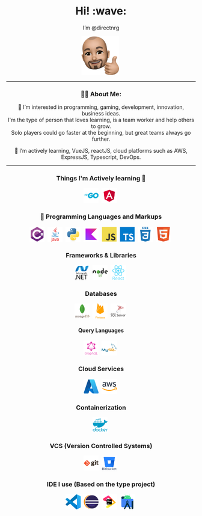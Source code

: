 <h1 align='center'> Hi! :wave:</h1>
<div align="center">
<p>
I’m @directnrg
 </p>
 <p> <img src="https://github.com/directnrg/directnrg/blob/main/profile-imgs/memoji-me.png" title="MyAvatar" alt="MyAvatar" width="100" height="auto"/>&nbsp;
</p>
</div>

---

<div align="center">
<p>
 
 ### :technologist:	About Me:
 
 👀 I’m interested in programming, gaming, development, innovation, business ideas.<br>
 I'm the type of person that loves learning, is a team worker and help others to grow. <br>
 Solo players could go faster at the beginning, but great teams always go further.
</p>
<p>
🌱 I’m actively learning, VueJS, reactJS, cloud platforms such as AWS, ExpressJS, Typescript, DevOps.
</p>
 
 ---
 
<p>

### Things I'm Actively learning 🧐
<img src="https://github.com/devicons/devicon/blob/master/icons/go/go-original-wordmark.svg" title="Go" alt="Go Logo" width="40" height="40"/>&nbsp;
<img src="https://github.com/devicons/devicon/blob/master/icons/angular/angular-original.svg" title="Angular" alt="Angular Logo" width="40" height="40"/>&nbsp;
 
### 🧠 Programming Languages and Markups
<p>
<img src="https://github.com/devicons/devicon/blob/master/icons/csharp/csharp-original.svg" title="DotNet" alt="CSharp Logo" width="40" height="40" style="pointer-events:none; color-background:white"/>&nbsp;
<img src="https://github.com/devicons/devicon/blob/master/icons/java/java-original-wordmark.svg" title="Java" alt="Java Logo" width="40" height="40"/>&nbsp;
<img src="https://github.com/devicons/devicon/blob/master/icons/python/python-original.svg" title="Python" alt="Python Logo" width="40" height="40"/>&nbsp;
<img src="https://github.com/devicons/devicon/blob/master/icons/kotlin/kotlin-original.svg" title="Kotlin" alt="Kotlin Logo" width="40" height="40"/>&nbsp;
<img src="https://github.com/devicons/devicon/blob/master/icons/javascript/javascript-original.svg" title="JavaScript" alt="JavaScript Logo" width="40" height="40"/>&nbsp;
<img src="https://github.com/devicons/devicon/blob/master/icons/typescript/typescript-original.svg" title="TypeScript"  alt="TypeScript Logo" width="40" height="40"/>&nbsp;
<img src="https://github.com/devicons/devicon/blob/master/icons/css3/css3-plain-wordmark.svg"  title="CSS3" alt="CSS Logo" width="40" height="40"/>&nbsp;
<img src="https://github.com/devicons/devicon/blob/master/icons/html5/html5-original.svg" title="HTML5" alt="HTML Logo" width="40" height="40"/>&nbsp;
</p>

### Frameworks & Libraries
<p>
<img src="https://github.com/devicons/devicon/blob/master/icons/dot-net/dot-net-original-wordmark.svg" title="Dot NET" alt="Dot NET Logo" width="40" height="40"/>&nbsp;
<img src="https://github.com/devicons/devicon/blob/master/icons/nodejs/nodejs-original-wordmark.svg" title="NodeJS" alt="NodeJS" width="40" height="40"/>&nbsp;
<img src="https://github.com/devicons/devicon/blob/master/icons/react/react-original-wordmark.svg" title="React" alt="React" width="40" height="40"/>&nbsp;
</p>

### Databases
<p>
<img src="https://github.com/devicons/devicon/blob/master/icons/mongodb/mongodb-original-wordmark.svg" title="MongoDB" alt="MongoDB Logo" width="40" height="40"/>&nbsp;
<img src="https://github.com/devicons/devicon/blob/master/icons/firebase/firebase-plain-wordmark.svg" title="Firebase" alt="Firebase Logo" width="40" height="40"/>&nbsp;
<img src="https://github.com/devicons/devicon/blob/master/icons/microsoftsqlserver/microsoftsqlserver-original-wordmark.svg" title="Microsoft SQL Server" alt="Microsoft SQL Server Logo" width="40" height="40"/>&nbsp;
</p>

#### Query Languages
<p>
<img src="https://github.com/devicons/devicon/blob/master/icons/graphql/graphql-plain-wordmark.svg" title="GraphQL" alt="GraphQL Logo" width="40" height="40"/>&nbsp;
<img src="https://github.com/devicons/devicon/blob/master/icons/mysql/mysql-original-wordmark.svg" title="MySQL"  alt="MySQL Logo" width="40" height="40"/>&nbsp;
</p>

### Cloud Services
<p>
<img src="https://github.com/devicons/devicon/blob/master/icons/azure/azure-original.svg" title="Azure" alt="Azure Logo" width="40" height="40"/>&nbsp;
<img src="https://github.com/devicons/devicon/blob/master/icons/amazonwebservices/amazonwebservices-original-wordmark.svg" title="Amazon Web Services" alt="Amazon Web Services Logo" width="40" height="40"/>&nbsp;
</p>

### Containerization
<img src="https://github.com/devicons/devicon/blob/master/icons/docker/docker-plain-wordmark.svg" title="Docker"  alt="Docker Logo" width="40" height="40"/>&nbsp;

### VCS (Version Controlled Systems)
<img src="https://github.com/devicons/devicon/blob/master/icons/git/git-original-wordmark.svg" title="Git" alt="Git Logo" width="40" height="40"/>&nbsp;
<img src="https://github.com/devicons/devicon/blob/master/icons/bitbucket/bitbucket-original-wordmark.svg" title="BitBucket" alt="BitBucket Logo" width="40" height="40"/>&nbsp;

### IDE I use (Based on the type project)
<img src="https://github.com/devicons/devicon/blob/master/icons/vscode/vscode-original.svg" title="VS Code"  alt="VS Code Logo" width="40" height="40"/>&nbsp;
<img src="https://github.com/devicons/devicon/blob/master/icons/eclipse/eclipse-original.svg" title="Eclipse"  alt="Eclipse Logo" width="40" height="40"/>&nbsp;
<img src="https://github.com/devicons/devicon/blob/master/icons/jetbrains/jetbrains-original.svg" title="Jet Brains"  alt="Jet Brains Logo" width="40" height="40"/>&nbsp;
<img src="https://github.com/devicons/devicon/blob/master/icons/androidstudio/androidstudio-original.svg" title="Android Studio"  alt="Android Studio" width="40" height="40"/>&nbsp;
</div>







